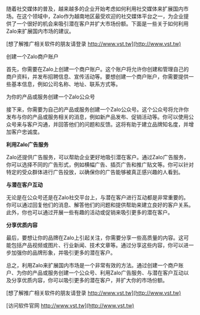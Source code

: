 随着社交媒体的普及，越来越多的企业开始考虑如何利用社交媒体来扩展国内市场。在这个领域中，Zalo作为越南地区最受欢迎的社交媒体平台之一，为企业提供了一个很好的机会来吸引潜在客户并扩大市场份额。下面是一些关于如何利用Zalo来扩展国内市场的建议。

[想了解推广相关软件的朋友请登录 http://www.vst.tw](http://www.vst.tw)

创建一个Zalo商户账户

首先，你需要在Zalo上创建一个商户账户。这个账户将允许你创建和管理自己的商户资料，并发布招聘信息、宣传活动等。要想创建一个商户账户，你需要提供一些基本信息，例如公司名称、地址、联系方式等。

为你的产品或服务创建一个Zalo公众号

接下来，你需要为自己的产品或服务创建一个Zalo公众号。这个公众号将允许你发布与你的产品或服务相关的消息，例如新产品发布、促销活动等。你可以使用公众号来与客户沟通，并回答他们的问题和反馈。这将有助于建立品牌知名度，并增加客户忠诚度。

**利用Zalo广告服务**

Zalo还提供广告服务，可以帮助企业更好地吸引潜在客户。通过Zalo广告服务，你可以选择不同的广告形式，例如横幅广告、插页广告和推广贴文等。你可以针对特定的受众群体进行广告投放，以确保你的广告能够被真正感兴趣的人看到。

**与潜在客户互动**

无论是在公众号还是在Zalo社交平台上，与潜在客户进行互动都是非常重要的。你可以通过回复他们的消息、解答他们的问题和提供帮助来建立良好的客户关系。此外，你也可以通过开展一些有趣的活动或促销来吸引更多的潜在客户。

**分享优质内容**

最后，要想让你的品牌在Zalo上引起关注，你需要分享一些高质量的内容。这可能包括产品视频或图片、行业新闻、技术文章等。通过分享这些内容，你可以进一步加强你的品牌形象，并吸引更多的潜在客户。

总之，利用Zalo来扩展国内市场是一个非常有效的方法。通过创建一个商户账户、为你的产品或服务创建一个公众号、利用Zalo广告服务、与潜在客户互动以及分享优质内容，你可以吸引更多的潜在客户，并扩大你的市场份额。

[想了解推广相关软件的朋友请登录 http://www.vst.tw](http://www.vst.tw)


[访问软件官网 http://www.vst.tw](http://www.vst.tw)

